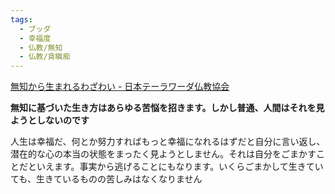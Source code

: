 ```yaml
---
tags:
  - ブッダ
  - 幸福度
  - 仏教/無知
  - 仏教/貪瞋痴
---
```

[無知から生まれるわざわい - 日本テーラワーダ仏教協会](https://j-theravada.com/dhamma/kantouhouwa/kantou024/)

**無知に基づいた生き方はあらゆる苦悩を招きます。しかし普通、人間はそれを見ようとしないのです**

人生は幸福だ、何とか努力すればもっと幸福になれるはずだと自分に言い返し、潜在的な心の本当の状態をまったく見ようとしません。それは自分をごまかすことだといえます。事実から逃げることにもなります。いくらごまかして生きていても、生きているものの苦しみはなくなりません

